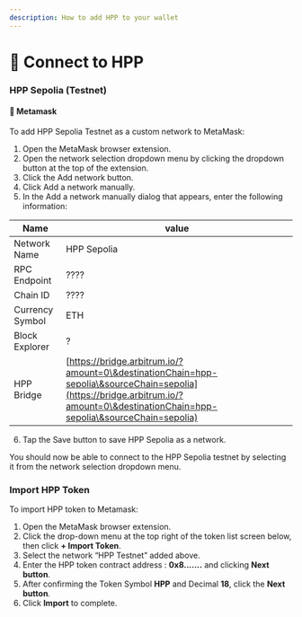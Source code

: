 ```yaml
---
description: How to add HPP to your wallet
---
```


# 🦊 Connect to HPP

### HPP Sepolia (Testnet)

#### 🦊 Metamask

To add HPP Sepolia Testnet as a custom network to MetaMask:

1. Open the MetaMask browser extension.
2. Open the network selection dropdown menu by clicking the dropdown button at the top of the extension.
3. Click the Add network button.
4. Click Add a network manually.
5. In the Add a network manually dialog that appears, enter the following information:

| Name            | value                                                                                                                                                                              |
| --------------- | ---------------------------------------------------------------------------------------------------------------------------------------------------------------------------------- |
| Network Name    | HPP Sepolia                                                                                                                                                                        |
| RPC Endpoint    | ????                                                                                                                                                                               |
| Chain ID        | ????                                                                                                                                                                               |
| Currency Symbol | ETH                                                                                                                                                                                |
| Block Explorer  | ?                                                                                                                                                                                  |
| HPP Bridge      | [https://bridge.arbitrum.io/?amount=0\&destinationChain=hpp-sepolia\&sourceChain=sepolia](https://bridge.arbitrum.io/?amount=0\&destinationChain=hpp-sepolia\&sourceChain=sepolia) |

6. Tap the Save button to save HPP Sepolia as a network.

You should now be able to connect to the HPP Sepolia testnet by selecting it from the network selection dropdown menu.

### Import HPP Token

To import HPP token to Metamask:

1. Open the MetaMask browser extension.
2. Click the drop-down menu at the top right of the token list screen below, then click **+ Import Token**.
3. Select the network “HPP Testnet” added above.
4. Enter the HPP token contract address : **0x8.......** and clicking **Next button**.
5. After confirming the Token Symbol **HPP** and Decimal **18**, click the **Next button**.
6. Click **Import** to complete.
